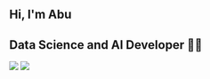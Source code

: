 ## Hi, I'm Abu
## Data Science and AI Developer 👨‍💻

[![](https://img.shields.io/badge/LinkedIn-Abubakr-blue)](https://www.linkedin.com/in/abubakrmamajonov)
[![](https://img.shields.io/badge/Gmail-mamajonov1710@gmail.com-red)](mailto:mamajonov1710@gmail.com)



<!---
Abubakr1710/Abubakr1710 is a ✨ special ✨ repository because its `README.md` (this file) appears on your GitHub profile.
You can click the Preview link to take a look at your changes.
--->
<img align='right' scr=https://user-images.githubusercontent.com/62804902/162134242-396b4dc8-aaea-4fb5-bcf6-91c6d3acaa8b.gif>
